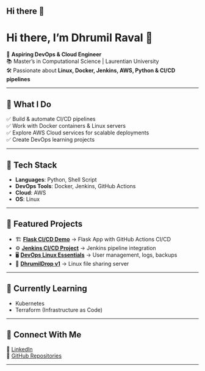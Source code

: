 ## Hi there 👋
# Hi there, I’m Dhrumil Raval 👋  

🎯 **Aspiring DevOps & Cloud Engineer**  
📚 Master’s in Computational Science | Laurentian University  
🛠️ Passionate about **Linux, Docker, Jenkins, AWS, Python & CI/CD pipelines**  

---

## 🚀 What I Do  
✅ Build & automate CI/CD pipelines  
✅ Work with Docker containers & Linux servers  
✅ Explore AWS Cloud services for scalable deployments  
✅ Create DevOps learning projects  

---

## 🔧 Tech Stack  
- **Languages**: Python, Shell Script  
- **DevOps Tools**: Docker, Jenkins, GitHub Actions  
- **Cloud**: AWS  
- **OS**: Linux  

---

## 📌 Featured Projects  
- 🏗 **[Flask CI/CD Demo](https://github.com/DhrumilR/flask-cicd-demo)** → Flask App with GitHub Actions CI/CD  
- ⚙️ **[Jenkins CI/CD Project](https://github.com/DhrumilR/jenkins-cicd-project)** → Jenkins pipeline integration  
- 🖥 **[DevOps Linux Essentials](https://github.com/DhrumilR/devops-linux-essentials)** → User management, logs, backups  
- 📂 **[DhrumilDrop v1](https://github.com/DhrumilR/dhrumildrop-v1)** → Linux file sharing server  

---

## 🌱 Currently Learning  
- Kubernetes  
- Terraform (Infrastructure as Code)  

---

## 🤝 Connect With Me  
💼 [LinkedIn](https://www.linkedin.com/in/dhrumil-raval-a8a98b1b5/)  
📂 [GitHub Repositories](https://github.com/DhrumilR)  

---
